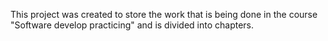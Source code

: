 
This project was created to store the work that is being done in the course "Software develop practicing" and is divided into chapters.
